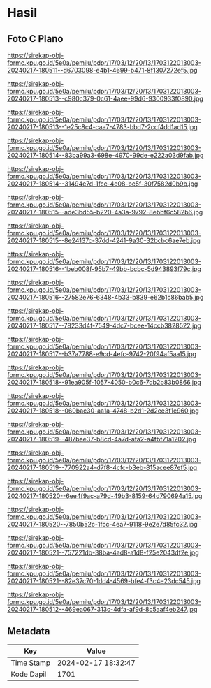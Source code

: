 # Hasil

## Foto C Plano

https://sirekap-obj-formc.kpu.go.id/5e0a/pemilu/pdpr/17/03/12/20/13/1703122013003-20240217-180511--d6703098-e4b1-4699-b471-8f1307272ef5.jpg

https://sirekap-obj-formc.kpu.go.id/5e0a/pemilu/pdpr/17/03/12/20/13/1703122013003-20240217-180513--c980c379-0c61-4aee-99d6-9300933f0890.jpg

https://sirekap-obj-formc.kpu.go.id/5e0a/pemilu/pdpr/17/03/12/20/13/1703122013003-20240217-180513--1e25c8c4-caa7-4783-bbd7-2ccf4dd1ad15.jpg

https://sirekap-obj-formc.kpu.go.id/5e0a/pemilu/pdpr/17/03/12/20/13/1703122013003-20240217-180514--83ba99a3-698e-4970-99de-e222a03d9fab.jpg

https://sirekap-obj-formc.kpu.go.id/5e0a/pemilu/pdpr/17/03/12/20/13/1703122013003-20240217-180514--31494e7d-1fcc-4e08-bc5f-30f7582d0b9b.jpg

https://sirekap-obj-formc.kpu.go.id/5e0a/pemilu/pdpr/17/03/12/20/13/1703122013003-20240217-180515--ade3bd55-b220-4a3a-9792-8ebbf6c582b6.jpg

https://sirekap-obj-formc.kpu.go.id/5e0a/pemilu/pdpr/17/03/12/20/13/1703122013003-20240217-180515--8e24137c-37dd-4241-9a30-32bcbc6ae7eb.jpg

https://sirekap-obj-formc.kpu.go.id/5e0a/pemilu/pdpr/17/03/12/20/13/1703122013003-20240217-180516--1beb008f-95b7-49bb-bcbc-5d943893f79c.jpg

https://sirekap-obj-formc.kpu.go.id/5e0a/pemilu/pdpr/17/03/12/20/13/1703122013003-20240217-180516--27582e76-6348-4b33-b839-e62b1c86bab5.jpg

https://sirekap-obj-formc.kpu.go.id/5e0a/pemilu/pdpr/17/03/12/20/13/1703122013003-20240217-180517--78233d4f-7549-4dc7-bcee-14ccb3828522.jpg

https://sirekap-obj-formc.kpu.go.id/5e0a/pemilu/pdpr/17/03/12/20/13/1703122013003-20240217-180517--b37a7788-e9cd-4efc-9742-20f94af5aa15.jpg

https://sirekap-obj-formc.kpu.go.id/5e0a/pemilu/pdpr/17/03/12/20/13/1703122013003-20240217-180518--91ea905f-1057-4050-b0c6-7db2b83b0866.jpg

https://sirekap-obj-formc.kpu.go.id/5e0a/pemilu/pdpr/17/03/12/20/13/1703122013003-20240217-180518--060bac30-aa1a-4748-b2d1-2d2ee3f1e960.jpg

https://sirekap-obj-formc.kpu.go.id/5e0a/pemilu/pdpr/17/03/12/20/13/1703122013003-20240217-180519--487bae37-b8cd-4a7d-afa2-a4fbf71a1202.jpg

https://sirekap-obj-formc.kpu.go.id/5e0a/pemilu/pdpr/17/03/12/20/13/1703122013003-20240217-180519--770922a4-d7f8-4cfc-b3eb-815acee87ef5.jpg

https://sirekap-obj-formc.kpu.go.id/5e0a/pemilu/pdpr/17/03/12/20/13/1703122013003-20240217-180520--6ee4f9ac-a79d-49b3-8159-64d790694a15.jpg

https://sirekap-obj-formc.kpu.go.id/5e0a/pemilu/pdpr/17/03/12/20/13/1703122013003-20240217-180520--7850b52c-1fcc-4ea7-9118-9e2e7d85fc32.jpg

https://sirekap-obj-formc.kpu.go.id/5e0a/pemilu/pdpr/17/03/12/20/13/1703122013003-20240217-180521--757221db-38ba-4ad8-a1d8-f25e2043df2e.jpg

https://sirekap-obj-formc.kpu.go.id/5e0a/pemilu/pdpr/17/03/12/20/13/1703122013003-20240217-180521--82e37c70-1dd4-4569-bfe4-f3c4e23dc545.jpg

https://sirekap-obj-formc.kpu.go.id/5e0a/pemilu/pdpr/17/03/12/20/13/1703122013003-20240217-180512--469ea067-313c-4dfa-af9d-8c5aaf4eb247.jpg


## Metadata

| Key        | Value               |
| ---------- | ------------------- |
| Time Stamp | 2024-02-17 18:32:47 |
| Kode Dapil | 1701                |



